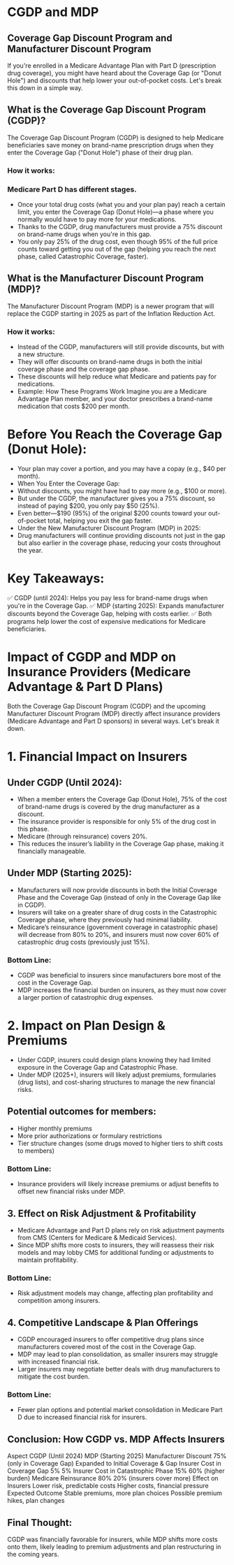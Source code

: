 # CGDP and MDP
## Coverage Gap Discount Program and Manufacturer Discount Program

If you're enrolled in a Medicare Advantage Plan with Part D (prescription drug coverage), you might have heard about the Coverage Gap (or "Donut Hole") and discounts that help lower your out-of-pocket costs. Let's break this down in a simple way.

## What is the Coverage Gap Discount Program (CGDP)?
The Coverage Gap Discount Program (CGDP) is designed to help Medicare beneficiaries save money on brand-name prescription drugs when they enter the Coverage Gap ("Donut Hole") phase of their drug plan.

### How it works:

### Medicare Part D has different stages.
- Once your total drug costs (what you and your plan pay) reach a certain limit, you enter the Coverage Gap (Donut Hole)—a phase where you normally would have to pay more for your medications.
- Thanks to the CGDP, drug manufacturers must provide a 75% discount on brand-name drugs when you're in this gap.
- You only pay 25% of the drug cost, even though 95% of the full price counts toward getting you out of the gap (helping you reach the next phase, called Catastrophic Coverage, faster).

## What is the Manufacturer Discount Program (MDP)?
The Manufacturer Discount Program (MDP) is a newer program that will replace the CGDP starting in 2025 as part of the Inflation Reduction Act.

### How it works:
- Instead of the CGDP, manufacturers will still provide discounts, but with a new structure.
- They will offer discounts on brand-name drugs in both the initial coverage phase and the coverage gap phase.
- These discounts will help reduce what Medicare and patients pay for medications.
- Example: How These Programs Work
  Imagine you are a Medicare Advantage Plan member, and your doctor prescribes a brand-name medication that costs $200 per month.

# Before You Reach the Coverage Gap (Donut Hole):
- Your plan may cover a portion, and you may have a copay (e.g., $40 per month).
- When You Enter the Coverage Gap:
- Without discounts, you might have had to pay more (e.g., $100 or more).
- But under the CGDP, the manufacturer gives you a 75% discount, so instead of paying $200, you only pay $50 (25%).
- Even better—$190 (95%) of the original $200 counts toward your out-of-pocket total, helping you exit the gap faster.
- Under the New Manufacturer Discount Program (MDP) in 2025:
- Drug manufacturers will continue providing discounts not just in the gap but also earlier in the coverage phase, reducing your costs throughout the year.

# Key Takeaways:
✅ CGDP (until 2024): Helps you pay less for brand-name drugs when you're in the Coverage Gap.
✅ MDP (starting 2025): Expands manufacturer discounts beyond the Coverage Gap, helping with costs earlier.
✅ Both programs help lower the cost of expensive medications for Medicare beneficiaries.

# Impact of CGDP and MDP on Insurance Providers (Medicare Advantage & Part D Plans)
Both the Coverage Gap Discount Program (CGDP) and the upcoming Manufacturer Discount Program (MDP) directly affect insurance providers (Medicare Advantage and Part D sponsors) in several ways. Let's break it down.

# 1. Financial Impact on Insurers
## Under CGDP (Until 2024):
- When a member enters the Coverage Gap (Donut Hole), 75% of the cost of brand-name drugs is covered by the drug manufacturer as a discount.
- The insurance provider is responsible for only 5% of the drug cost in this phase.
- Medicare (through reinsurance) covers 20%.
- This reduces the insurer’s liability in the Coverage Gap phase, making it financially manageable.

## Under MDP (Starting 2025):
- Manufacturers will now provide discounts in both the Initial Coverage Phase and the Coverage Gap (instead of only in the Coverage Gap like in CGDP).
- Insurers will take on a greater share of drug costs in the Catastrophic Coverage phase, where they previously had minimal liability.
- Medicare’s reinsurance (government coverage in catastrophic phase) will decrease from 80% to 20%, and insurers must now cover 60% of catastrophic drug costs (previously just 15%).

### Bottom Line:
- CGDP was beneficial to insurers since manufacturers bore most of the cost in the Coverage Gap.
- MDP increases the financial burden on insurers, as they must now cover a larger portion of catastrophic drug expenses.

# 2. Impact on Plan Design & Premiums
- Under CGDP, insurers could design plans knowing they had limited exposure in the Coverage Gap and Catastrophic Phase.
- Under MDP (2025+), insurers will likely adjust premiums, formularies (drug lists), and cost-sharing structures to manage the new financial risks.

## Potential outcomes for members:
- Higher monthly premiums
- More prior authorizations or formulary restrictions
- Tier structure changes (some drugs moved to higher tiers to shift costs to members)

### Bottom Line:
- Insurance providers will likely increase premiums or adjust benefits to offset new financial risks under MDP.

## 3. Effect on Risk Adjustment & Profitability
- Medicare Advantage and Part D plans rely on risk adjustment payments from CMS (Centers for Medicare & Medicaid Services).
- Since MDP shifts more costs to insurers, they will reassess their risk models and may lobby CMS for additional funding or adjustments to maintain profitability.

### Bottom Line:
- Risk adjustment models may change, affecting plan profitability and competition among insurers.

## 4. Competitive Landscape & Plan Offerings
- CGDP encouraged insurers to offer competitive drug plans since manufacturers covered most of the cost in the Coverage Gap.
- MDP may lead to plan consolidation, as smaller insurers may struggle with increased financial risk.
- Larger insurers may negotiate better deals with drug manufacturers to mitigate the cost burden.

### Bottom Line:
- Fewer plan options and potential market consolidation in Medicare Part D due to increased financial risk for insurers.

## Conclusion: How CGDP vs. MDP Affects Insurers
Aspect	                            CGDP (Until 2024)	                  MDP (Starting 2025)
Manufacturer Discount	              75% (only in Coverage Gap)	        Expanded to Initial Coverage & Gap
Insurer Cost in Coverage Gap	      5%	                                5%
Insurer Cost in Catastrophic Phase	15%	                                60% (higher burden)
Medicare Reinsurance	              80%	                                20% (insurers cover more)
Effect on Insurers	                Lower risk, predictable costs	      Higher costs, financial pressure
Expected Outcome	                  Stable premiums, more plan choices	Possible premium hikes, plan changes

## Final Thought:
CGDP was financially favorable for insurers, while MDP shifts more costs onto them, likely leading to premium adjustments and plan restructuring in the coming years.
